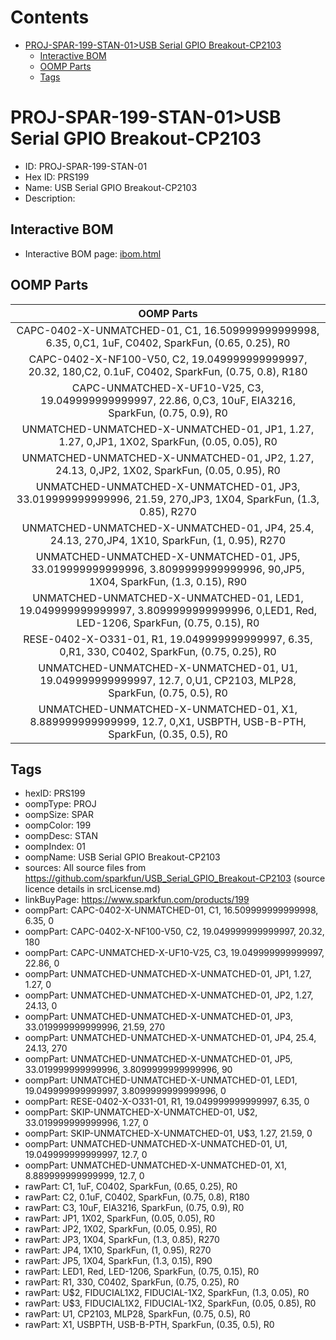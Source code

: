 



Contents
========

* [PROJ-SPAR-199-STAN-01>USB Serial GPIO Breakout-CP2103](#proj-spar-199-stan-01usb-serial-gpio-breakout-cp2103)
	* [Interactive BOM](#interactive-bom)
	* [OOMP Parts](#oomp-parts)
	* [Tags](#tags)

# PROJ-SPAR-199-STAN-01>USB Serial GPIO Breakout-CP2103

- ID: PROJ-SPAR-199-STAN-01
- Hex ID: PRS199
- Name: USB Serial GPIO Breakout-CP2103
- Description: 

## Interactive BOM

- Interactive BOM page: [ibom.html](kicad/bom/ibom.html)

## OOMP Parts
  

|OOMP Parts|
| :---: |
|CAPC-0402-X-UNMATCHED-01, C1, 16.509999999999998, 6.35, 0,C1, 1uF, C0402, SparkFun, (0.65, 0.25), R0|
|CAPC-0402-X-NF100-V50, C2, 19.049999999999997, 20.32, 180,C2, 0.1uF, C0402, SparkFun, (0.75, 0.8), R180|
|CAPC-UNMATCHED-X-UF10-V25, C3, 19.049999999999997, 22.86, 0,C3, 10uF, EIA3216, SparkFun, (0.75, 0.9), R0|
|UNMATCHED-UNMATCHED-X-UNMATCHED-01, JP1, 1.27, 1.27, 0,JP1, 1X02, SparkFun, (0.05, 0.05), R0|
|UNMATCHED-UNMATCHED-X-UNMATCHED-01, JP2, 1.27, 24.13, 0,JP2, 1X02, SparkFun, (0.05, 0.95), R0|
|UNMATCHED-UNMATCHED-X-UNMATCHED-01, JP3, 33.019999999999996, 21.59, 270,JP3, 1X04, SparkFun, (1.3, 0.85), R270|
|UNMATCHED-UNMATCHED-X-UNMATCHED-01, JP4, 25.4, 24.13, 270,JP4, 1X10, SparkFun, (1, 0.95), R270|
|UNMATCHED-UNMATCHED-X-UNMATCHED-01, JP5, 33.019999999999996, 3.8099999999999996, 90,JP5, 1X04, SparkFun, (1.3, 0.15), R90|
|UNMATCHED-UNMATCHED-X-UNMATCHED-01, LED1, 19.049999999999997, 3.8099999999999996, 0,LED1, Red, LED-1206, SparkFun, (0.75, 0.15), R0|
|RESE-0402-X-O331-01, R1, 19.049999999999997, 6.35, 0,R1, 330, C0402, SparkFun, (0.75, 0.25), R0|
|UNMATCHED-UNMATCHED-X-UNMATCHED-01, U1, 19.049999999999997, 12.7, 0,U1, CP2103, MLP28, SparkFun, (0.75, 0.5), R0|
|UNMATCHED-UNMATCHED-X-UNMATCHED-01, X1, 8.889999999999999, 12.7, 0,X1, USBPTH, USB-B-PTH, SparkFun, (0.35, 0.5), R0|

## Tags

- hexID: PRS199
- oompType: PROJ
- oompSize: SPAR
- oompColor: 199
- oompDesc: STAN
- oompIndex: 01
- oompName: USB Serial GPIO Breakout-CP2103
- sources: All source files from https://github.com/sparkfun/USB_Serial_GPIO_Breakout-CP2103 (source licence details in srcLicense.md)
- linkBuyPage: https://www.sparkfun.com/products/199
- oompPart: CAPC-0402-X-UNMATCHED-01, C1, 16.509999999999998, 6.35, 0
- oompPart: CAPC-0402-X-NF100-V50, C2, 19.049999999999997, 20.32, 180
- oompPart: CAPC-UNMATCHED-X-UF10-V25, C3, 19.049999999999997, 22.86, 0
- oompPart: UNMATCHED-UNMATCHED-X-UNMATCHED-01, JP1, 1.27, 1.27, 0
- oompPart: UNMATCHED-UNMATCHED-X-UNMATCHED-01, JP2, 1.27, 24.13, 0
- oompPart: UNMATCHED-UNMATCHED-X-UNMATCHED-01, JP3, 33.019999999999996, 21.59, 270
- oompPart: UNMATCHED-UNMATCHED-X-UNMATCHED-01, JP4, 25.4, 24.13, 270
- oompPart: UNMATCHED-UNMATCHED-X-UNMATCHED-01, JP5, 33.019999999999996, 3.8099999999999996, 90
- oompPart: UNMATCHED-UNMATCHED-X-UNMATCHED-01, LED1, 19.049999999999997, 3.8099999999999996, 0
- oompPart: RESE-0402-X-O331-01, R1, 19.049999999999997, 6.35, 0
- oompPart: SKIP-UNMATCHED-X-UNMATCHED-01, U$2, 33.019999999999996, 1.27, 0
- oompPart: SKIP-UNMATCHED-X-UNMATCHED-01, U$3, 1.27, 21.59, 0
- oompPart: UNMATCHED-UNMATCHED-X-UNMATCHED-01, U1, 19.049999999999997, 12.7, 0
- oompPart: UNMATCHED-UNMATCHED-X-UNMATCHED-01, X1, 8.889999999999999, 12.7, 0
- rawPart: C1, 1uF, C0402, SparkFun, (0.65, 0.25), R0
- rawPart: C2, 0.1uF, C0402, SparkFun, (0.75, 0.8), R180
- rawPart: C3, 10uF, EIA3216, SparkFun, (0.75, 0.9), R0
- rawPart: JP1, 1X02, SparkFun, (0.05, 0.05), R0
- rawPart: JP2, 1X02, SparkFun, (0.05, 0.95), R0
- rawPart: JP3, 1X04, SparkFun, (1.3, 0.85), R270
- rawPart: JP4, 1X10, SparkFun, (1, 0.95), R270
- rawPart: JP5, 1X04, SparkFun, (1.3, 0.15), R90
- rawPart: LED1, Red, LED-1206, SparkFun, (0.75, 0.15), R0
- rawPart: R1, 330, C0402, SparkFun, (0.75, 0.25), R0
- rawPart: U$2, FIDUCIAL1X2, FIDUCIAL-1X2, SparkFun, (1.3, 0.05), R0
- rawPart: U$3, FIDUCIAL1X2, FIDUCIAL-1X2, SparkFun, (0.05, 0.85), R0
- rawPart: U1, CP2103, MLP28, SparkFun, (0.75, 0.5), R0
- rawPart: X1, USBPTH, USB-B-PTH, SparkFun, (0.35, 0.5), R0
